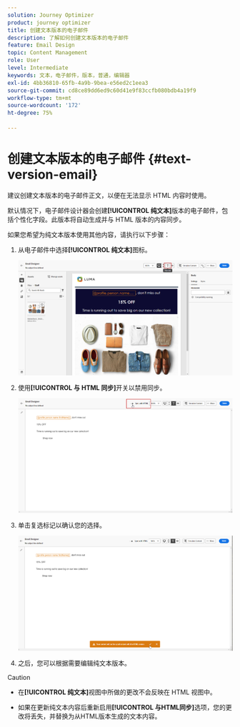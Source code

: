 ```yaml
---
solution: Journey Optimizer
product: journey optimizer
title: 创建文本版本的电子邮件
description: 了解如何创建文本版本的电子邮件
feature: Email Design
topic: Content Management
role: User
level: Intermediate
keywords: 文本，电子邮件，版本，普通，编辑器
exl-id: 4bb36810-65fb-4a9b-9bea-e56ed2c1eea3
source-git-commit: cd8ce89dd6ed9c60d41e9f83ccfb080bdb4a19f9
workflow-type: tm+mt
source-wordcount: '172'
ht-degree: 75%

---
```


# 创建文本版本的电子邮件 {#text-version-email}

建议创建文本版本的电子邮件正文，以便在无法显示 HTML 内容时使用。

默认情况下，电子邮件设计器会创建&#x200B;**[!UICONTROL 纯文本]**&#x200B;版本的电子邮件，包括个性化字段。此版本将自动生成并与 HTML 版本的内容同步。

如果您希望为纯文本版本使用其他内容，请执行以下步骤：

1. 从电子邮件中选择&#x200B;**[!UICONTROL 纯文本]**&#x200B;图标。

   ![](assets/text_version_3.png)

1. 使用&#x200B;**[!UICONTROL 与 HTML 同步]**&#x200B;开关以禁用同步。

   ![](assets/text_version_1.png)

1. 单击复选标记以确认您的选择。

   ![](assets/text_version_2.png)

1. 之后，您可以根据需要编辑纯文本版本。

>[!CAUTION]
>
>* 在&#x200B;**[!UICONTROL 纯文本]**&#x200B;视图中所做的更改不会反映在 HTML 视图中。
>
>* 如果在更新纯文本内容后重新启用&#x200B;**[!UICONTROL 与HTML同步]**&#x200B;选项，您的更改将丢失，并替换为从HTML版本生成的文本内容。
